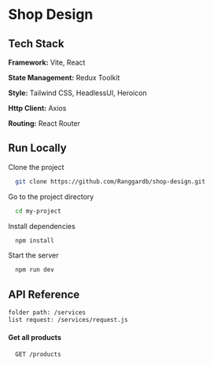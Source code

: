 # Shop Design

## Tech Stack

**Framework:** Vite, React

**State Management:** Redux Toolkit

**Style:** Tailwind CSS, HeadlessUI, Heroicon

**Http Client:** Axios

**Routing:** React Router

## Run Locally

Clone the project

```bash
  git clone https://github.com/Ranggardb/shop-design.git
```

Go to the project directory

```bash
  cd my-project
```

Install dependencies

```bash
  npm install
```

Start the server

```bash
  npm run dev
```

## API Reference

```bash
folder path: /services
list request: /services/request.js
```

#### Get all products

```http
  GET /products
```
